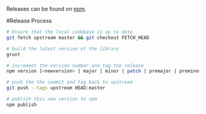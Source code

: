 Releases can be found on [npm](https://www.npmjs.com/package/css-layout).

#Release Process

```bash
# Ensure that the local codebase is up to date
git fetch upstream master && git checkout FETCH_HEAD

# build the latest version of the library
grunt

# increment the version number and tag the release
npm version [<newversion> | major | minor | patch | premajor | preminor | prepatch | prerelease]

# push the the commit and tag back to upstream
git push --tags upstream HEAD:master

# publish this new version to npm
npm publish
```
